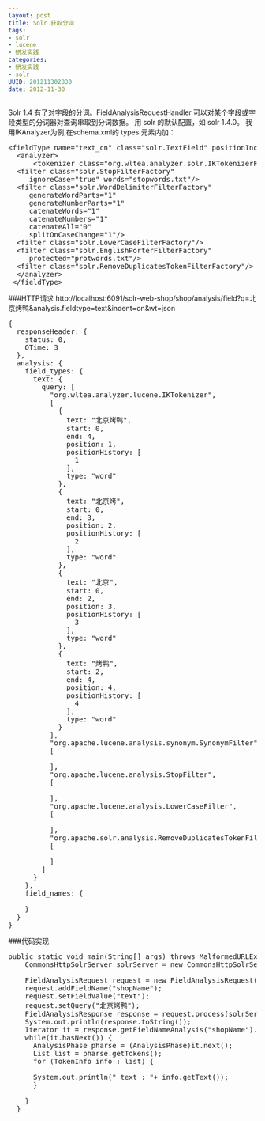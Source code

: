 ```yaml
---
layout: post
title: Solr 获取分词
tags: 
- solr
- lucene
- 研发实践
categories:
- 研发实践
- solr 
UUID: 201211302330
date: 2012-11-30
---
```


Solr 1.4 有了对字段的分词。FieldAnalysisRequestHandler 可以对某个字段或字段类型的分词器对查询串取到分词数据。
用 solr 的默认配置，如 solr 1.4.0。
我用IKAnalyzer为例,在schema.xml的 types 元素内加：
<pre id="wiki">
&lt;fieldType name="text_cn" class="solr.TextField" positionIncrementGap="100"&gt;
  &lt;analyzer&gt;
      &lt;tokenizer class="org.wltea.analyzer.solr.IKTokenizerFactory"/&gt;
  &lt;filter class="solr.StopFilterFactory"  
     ignoreCase="true" words="stopwords.txt"/&gt;
  &lt;filter class="solr.WordDelimiterFilterFactory"  
     generateWordParts="1"  
     generateNumberParts="1"  
     catenateWords="1"  
     catenateNumbers="1"  
     catenateAll="0"  
     splitOnCaseChange="1"/&gt;
  &lt;filter class="solr.LowerCaseFilterFactory"/&gt;
  &lt;filter class="solr.EnglishPorterFilterFactory"  
     protected="protwords.txt"/&gt;
  &lt;filter class="solr.RemoveDuplicatesTokenFilterFactory"/&gt;
  &lt;/analyzer&gt;  
 &lt;/fieldType&gt;
</pre>

###HTTP请求
http://localhost:6091/solr-web-shop/shop/analysis/field?q=北京烤鸭&analysis.fieldtype=text&indent=on&wt=json
<pre>
{
  responseHeader: {
    status: 0,
    QTime: 3
  },
  analysis: {
    field_types: {
      text: {
        query: [
          "org.wltea.analyzer.lucene.IKTokenizer",
          [
            {
              text: "北京烤鸭",
              start: 0,
              end: 4,
              position: 1,
              positionHistory: [
                1
              ],
              type: "word"
            },
            {
              text: "北京烤",
              start: 0,
              end: 3,
              position: 2,
              positionHistory: [
                2
              ],
              type: "word"
            },
            {
              text: "北京",
              start: 0,
              end: 2,
              position: 3,
              positionHistory: [
                3
              ],
              type: "word"
            },
            {
              text: "烤鸭",
              start: 2,
              end: 4,
              position: 4,
              positionHistory: [
                4
              ],
              type: "word"
            }
          ],
          "org.apache.lucene.analysis.synonym.SynonymFilter",
          [
            
          ],
          "org.apache.lucene.analysis.StopFilter",
          [
            
          ],
          "org.apache.lucene.analysis.LowerCaseFilter",
          [
            
          ],
          "org.apache.solr.analysis.RemoveDuplicatesTokenFilter",
          [
            
          ]
        ]
      }
    },
    field_names: {
      
    }
  }
}
</pre>

###代码实现
<pre id="java">
public static void main(String[] args) throws MalformedURLException, SolrServerException, IOException {
    CommonsHttpSolrServer solrServer = new CommonsHttpSolrServer("http://localhost:6091/solr-web-shop/shop");
    
    FieldAnalysisRequest request = new FieldAnalysisRequest("/analysis/field");
    request.addFieldName("shopName");
    request.setFieldValue("text");
    request.setQuery("北京烤鸭");
    FieldAnalysisResponse response = request.process(solrServer);
    System.out.println(response.toString());
    Iterator it = response.getFieldNameAnalysis("shopName").getQueryPhases().iterator();
    while(it.hasNext()) {
      AnalysisPhase pharse = (AnalysisPhase)it.next();
      List<TokenInfo> list = pharse.getTokens();
      for (TokenInfo info : list) {
        
      System.out.println(" text : "+ info.getText());
      }
      
    }
  }
</pre>
